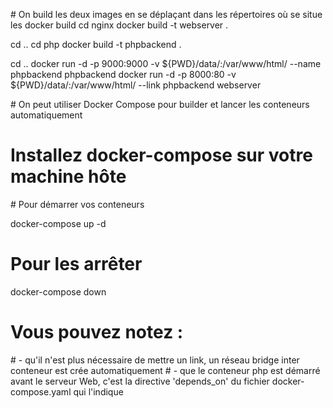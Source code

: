 
# On build les deux images en se déplaçant dans les répertoires où se situe les docker build
cd nginx
docker build -t webserver .

cd ..
cd php
docker build -t phpbackend .

cd ..
docker run -d -p 9000:9000 -v ${PWD}/data/:/var/www/html/ --name phpbackend phpbackend
docker run -d -p 8000:80 -v ${PWD}/data/:/var/www/html/ --link phpbackend webserver

# On peut utiliser Docker Compose pour builder et lancer les conteneurs automatiquement
# Installez docker-compose sur votre machine hôte

# Pour démarrer vos conteneurs

docker-compose up -d

# Pour les arrêter 

docker-compose down

# Vous pouvez notez :
# - qu'il n'est plus nécessaire de mettre un link, un réseau bridge inter conteneur est crée automatiquement
# - que le conteneur php est démarré avant le serveur Web, c'est la directive 'depends_on' du fichier docker-compose.yaml qui l'indique
